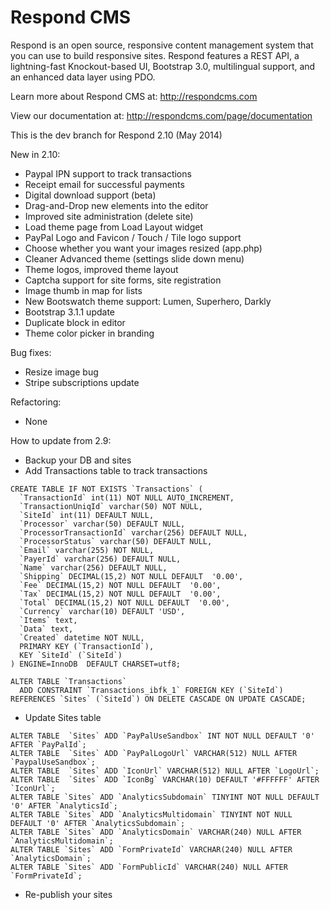 Respond CMS
===========

Respond is an open source, responsive content management system that you can use to build responsive sites. Respond features a REST API, a lightning-fast Knockout-based UI, Bootstrap 3.0, multilingual support, and an enhanced data layer using PDO. 

Learn more about Respond CMS at: http://respondcms.com

View our documentation at: http://respondcms.com/page/documentation

This is the dev branch for Respond 2.10 (May 2014)

New in 2.10:
- Paypal IPN support to track transactions
- Receipt email for successful payments
- Digital download support (beta)
- Drag-and-Drop new elements into the editor
- Improved site administration (delete site)
- Load theme page from Load Layout widget
- PayPal Logo and Favicon / Touch / Tile logo support
- Choose whether you want your images resized (app.php)
- Cleaner Advanced theme (settings slide down menu)
- Theme logos, improved theme layout
- Captcha support for site forms, site registration
- Image thumb in map for lists
- New Bootswatch theme support: Lumen, Superhero, Darkly
- Bootstrap 3.1.1 update
- Duplicate block in editor
- Theme color picker in branding

Bug fixes:
- Resize image bug
- Stripe subscriptions update

Refactoring:
- None

How to update from 2.9:
- Backup your DB and sites
- Add Transactions table to track transactions

```
CREATE TABLE IF NOT EXISTS `Transactions` (
  `TransactionId` int(11) NOT NULL AUTO_INCREMENT,
  `TransactionUniqId` varchar(50) NOT NULL,
  `SiteId` int(11) DEFAULT NULL,
  `Processor` varchar(50) DEFAULT NULL,
  `ProcessorTransactionId` varchar(256) DEFAULT NULL,
  `ProcessorStatus` varchar(50) DEFAULT NULL,
  `Email` varchar(255) NOT NULL,
  `PayerId` varchar(256) DEFAULT NULL,
  `Name` varchar(256) DEFAULT NULL,
  `Shipping` DECIMAL(15,2) NOT NULL DEFAULT  '0.00',
  `Fee` DECIMAL(15,2) NOT NULL DEFAULT  '0.00',
  `Tax` DECIMAL(15,2) NOT NULL DEFAULT  '0.00',
  `Total` DECIMAL(15,2) NOT NULL DEFAULT  '0.00',
  `Currency` varchar(10) DEFAULT 'USD',
  `Items` text,
  `Data` text,
  `Created` datetime NOT NULL,
  PRIMARY KEY (`TransactionId`),
  KEY `SiteId` (`SiteId`)
) ENGINE=InnoDB  DEFAULT CHARSET=utf8;

ALTER TABLE `Transactions`
  ADD CONSTRAINT `Transactions_ibfk_1` FOREIGN KEY (`SiteId`) REFERENCES `Sites` (`SiteId`) ON DELETE CASCADE ON UPDATE CASCADE;
```
- Update Sites table
```
ALTER TABLE  `Sites` ADD `PayPalUseSandbox` INT NOT NULL DEFAULT '0' AFTER `PayPalId`;
ALTER TABLE  `Sites` ADD `PayPalLogoUrl` VARCHAR(512) NULL AFTER `PaypalUseSandbox`;
ALTER TABLE  `Sites` ADD `IconUrl` VARCHAR(512) NULL AFTER `LogoUrl`;
ALTER TABLE  `Sites` ADD `IconBg` VARCHAR(10) DEFAULT '#FFFFFF' AFTER `IconUrl`;
ALTER TABLE `Sites` ADD `AnalyticsSubdomain` TINYINT NOT NULL DEFAULT '0' AFTER `AnalyticsId`;
ALTER TABLE `Sites` ADD `AnalyticsMultidomain` TINYINT NOT NULL DEFAULT '0' AFTER `AnalyticsSubdomain`;
ALTER TABLE `Sites` ADD `AnalyticsDomain` VARCHAR(240) NULL AFTER `AnalyticsMultidomain`;
ALTER TABLE `Sites` ADD `FormPrivateId` VARCHAR(240) NULL AFTER `AnalyticsDomain`;
ALTER TABLE `Sites` ADD `FormPublicId` VARCHAR(240) NULL AFTER `FormPrivateId`;
```

- Re-publish your sites




